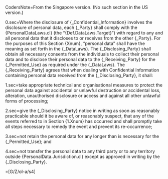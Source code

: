 CodersNote=From the Singapore version. (No such section in the US version.)

0.sec=Where the disclosure of {_Confidential_Information} involves the disclosure of personal data, each {_Party} shall comply with the {PersonalDataLaws.cl} (the “{Def.DataLaws.Target}”) with regard to any and all personal data that it discloses to or receives from the other {_Party}.  For the purposes of this Section {Xnum}, “personal data” shall have the meaning as set forth in the {_DataLaws}.  The {_Disclosing_Party} shall obtain all necessary consents from the individuals to collect their personal data and to disclose their personal data to the {_Receiving_Party} for the {_Permitted_Use} as required under the {_DataLaws}. The {_Receiving_Party} agrees that when dealing with Confidential Information containing personal data received from the {_Disclosing_Party}, it shall:

1.sec=take appropriate technical and organisational measures to protect the personal data against accidental or unlawful destruction or accidental loss, alteration, unauthorised disclosure or access and against all other unlawful forms of processing;

2.sec=give the {_Disclosing_Party} notice in writing as soon as reasonably practicable should it be aware of, or reasonably suspect, that any of the events referred to in Section {1.Xnum} has occurred and shall promptly take all steps necessary to remedy the event and prevent its re-occurrence;

3.sec=not retain the personal data for any longer than is necessary for the {_Permitted_Use}; and

4.sec=not transfer the personal data to any third party or to any territory outside {PersonalData.Jurisdiction.cl} except as approved in writing by the {_Disclosing_Party}. 

=[G/Z/ol-a/s4]
